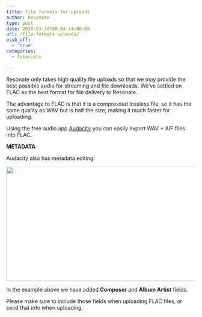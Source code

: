 ```yaml
---
title: File formats for uploads
author: Resonate
type: post
date: 2019-03-30T08:04:14+00:00
url: /file-formats-uploads/
essb_off:
  - 'true'
categories:
  - tutorials

---
```

Resonate only takes high quality file uploads so that we may provide the best possible audio for streaming and file downloads. We&#8217;ve settled on FLAC as the best format for file delivery to Resonate.

The advantage to FLAC is that it is a compressed lossless file, so it has the same quality as WAV but is half the size, making it much faster for uploading.

Using the free audio app <a href="http://audacityteam.org/" target="_blank" rel="noopener noreferrer">Audacity</a> you can easily export WAV + AIF files into FLAC.

**METADATA**

Audacity also has metadata editing:

[<img loading="lazy" decoding="async" width="569" height="303" class="alignnone size-full wp-image-4023" src="https://resonate.is/wp-content/uploads/2017/03/metadata-fields.png" srcset="http://resonate.localhost/wp-content/uploads/2017/03/metadata-fields.png 569w, http://resonate.localhost/wp-content/uploads/2017/03/metadata-fields-300x160.png 300w" sizes="(max-width: 569px) 100vw, 569px" />][1]

In the example above we have added **Composer** and **Album Artist** fields.

Please make sure to include those fields when uploading FLAC files, or send that info when uploading.

 [1]: http://audacityteam.org/